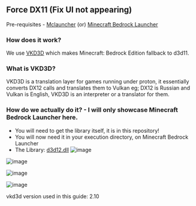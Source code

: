 ## Force DX11 (Fix UI not appearing)

Pre-requisites - [Mclauncher](https://github.com/MCMrARM/mc-w10-version-launcher/releases/tag/0.4.0) (or) [Minecraft Bedrock Launcher](https://bedrocklauncher.github.io/)
### How does it work?

We use [VKD3D](https://github.com/HansKristian-Work/vkd3d-proton) which makes Minecraft: Bedrock Edition fallback to d3d11.
### What is VKD3D?

VKD3D is a translation layer for games running under proton, it essentially converts DX12 calls and translates them to Vulkan eg; DX12 is Russian and Vulkan is English, VKD3D is an interpreter or a translator for them.

### How do we actually do it? - I will only showcase Minecraft Bedrock Launcher here.

* You will need to get the library itself, it is in this repository!
* You will now need it in your execution directory, on Minecraft Bedrock Launcher
* The Library: [d3d12.dll](https://raw.githubusercontent.com/Hzqkii/DX11-Bedrock-Guide/main/d3d12.dll)
![image](https://github.com/Hzqkii/DX11-Bedrock-Guide/assets/128440086/fa39abba-efe9-4f02-9139-904588779460)

![image](https://github.com/Hzqkii/DX11-Bedrock-Guide/assets/128440086/2a9edc6b-107a-4246-a74e-bc16d3a366cf)

![image](https://github.com/Hzqkii/DX11-Bedrock-Guide/assets/128440086/688155dc-24f0-46eb-a234-fa7737c4e85d)

![image](https://github.com/Hzqkii/DX11-Bedrock-Guide/assets/128440086/b479cc82-866b-4a52-9777-c2183c170795)


vkd3d version used in this guide: 2.10
